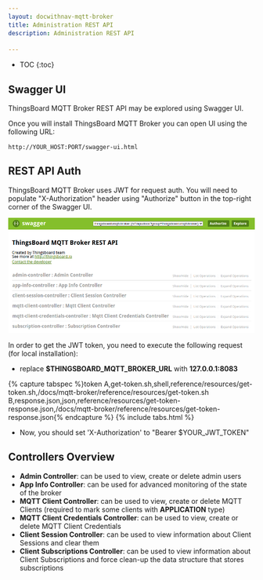 ```yaml
---
layout: docwithnav-mqtt-broker
title: Administration REST API
description: Administration REST API

---
```


* TOC
  {:toc}

## Swagger UI

ThingsBoard MQTT Broker REST API may be explored using Swagger UI.

Once you will install ThingsBoard MQTT Broker you can open UI using the following URL:

``` 
http://YOUR_HOST:PORT/swagger-ui.html
```

## REST API Auth

ThingsBoard MQTT Broker uses JWT for request auth.
You will need to populate "X-Authorization" header using "Authorize" button in the top-right corner of the Swagger UI.

![image](/images/reference/mqtt-broker-swagger-ui.png)

In order to get the JWT token, you need to execute the following request (for local installation):

- replace **$THINGSBOARD_MQTT_BROKER_URL** with **127.0.0.1:8083**

{% capture tabspec %}token
A,get-token.sh,shell,reference/resources/get-token.sh,/docs/mqtt-broker/reference/resources/get-token.sh
B,response.json,json,reference/resources/get-token-response.json,/docs/mqtt-broker/reference/resources/get-token-response.json{% endcapture %}
{% include tabs.html %}

- Now, you should set  'X-Authorization' to "Bearer $YOUR_JWT_TOKEN"


## Controllers Overview

- **Admin Controller**: can be used to view, create or delete admin users
- **App Info Controller**: can be used for advanced monitoring of the state of the broker
- **MQTT Client Controller**: can be used to view, create or delete MQTT Clients (required to mark some clients with **APPLICATION** type)
- **MQTT Client Credentials Controller**: can be used to view, create or delete MQTT Client Credentials
- **Client Session Controller**: can be used to view information about Client Sessions and clear them
- **Client Subscriptions Controller**: can be used to view information about Client Subscriptions and force clean-up the data structure that stores subscriptions